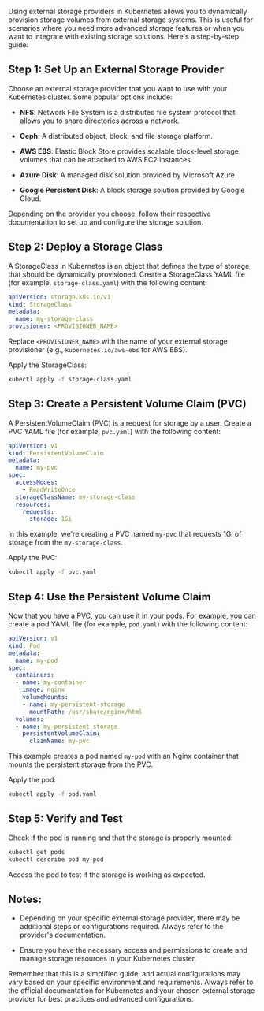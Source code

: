 Using external storage providers in Kubernetes allows you to dynamically provision storage volumes from external storage systems. This is useful for scenarios where you need more advanced storage features or when you want to integrate with existing storage solutions. Here's a step-by-step guide:

## Step 1: Set Up an External Storage Provider

Choose an external storage provider that you want to use with your Kubernetes cluster. Some popular options include:

- **NFS**: Network File System is a distributed file system protocol that allows you to share directories across a network.

- **Ceph**: A distributed object, block, and file storage platform.

- **AWS EBS**: Elastic Block Store provides scalable block-level storage volumes that can be attached to AWS EC2 instances.

- **Azure Disk**: A managed disk solution provided by Microsoft Azure.

- **Google Persistent Disk**: A block storage solution provided by Google Cloud.

Depending on the provider you choose, follow their respective documentation to set up and configure the storage solution.

## Step 2: Deploy a Storage Class

A StorageClass in Kubernetes is an object that defines the type of storage that should be dynamically provisioned. Create a StorageClass YAML file (for example, `storage-class.yaml`) with the following content:

```yaml
apiVersion: storage.k8s.io/v1
kind: StorageClass
metadata:
  name: my-storage-class
provisioner: <PROVISIONER_NAME>
```

Replace `<PROVISIONER_NAME>` with the name of your external storage provisioner (e.g., `kubernetes.io/aws-ebs` for AWS EBS).

Apply the StorageClass:

```bash
kubectl apply -f storage-class.yaml
```

## Step 3: Create a Persistent Volume Claim (PVC)

A PersistentVolumeClaim (PVC) is a request for storage by a user. Create a PVC YAML file (for example, `pvc.yaml`) with the following content:

```yaml
apiVersion: v1
kind: PersistentVolumeClaim
metadata:
  name: my-pvc
spec:
  accessModes:
    - ReadWriteOnce
  storageClassName: my-storage-class
  resources:
    requests:
      storage: 1Gi
```

In this example, we're creating a PVC named `my-pvc` that requests 1Gi of storage from the `my-storage-class`.

Apply the PVC:

```bash
kubectl apply -f pvc.yaml
```

## Step 4: Use the Persistent Volume Claim

Now that you have a PVC, you can use it in your pods. For example, you can create a pod YAML file (for example, `pod.yaml`) with the following content:

```yaml
apiVersion: v1
kind: Pod
metadata:
  name: my-pod
spec:
  containers:
  - name: my-container
    image: nginx
    volumeMounts:
    - name: my-persistent-storage
      mountPath: /usr/share/nginx/html
  volumes:
  - name: my-persistent-storage
    persistentVolumeClaim:
      claimName: my-pvc
```

This example creates a pod named `my-pod` with an Nginx container that mounts the persistent storage from the PVC.

Apply the pod:

```bash
kubectl apply -f pod.yaml
```

## Step 5: Verify and Test

Check if the pod is running and that the storage is properly mounted:

```bash
kubectl get pods
kubectl describe pod my-pod
```

Access the pod to test if the storage is working as expected.

## Notes:

- Depending on your specific external storage provider, there may be additional steps or configurations required. Always refer to the provider's documentation.

- Ensure you have the necessary access and permissions to create and manage storage resources in your Kubernetes cluster.

Remember that this is a simplified guide, and actual configurations may vary based on your specific environment and requirements. Always refer to the official documentation for Kubernetes and your chosen external storage provider for best practices and advanced configurations.
